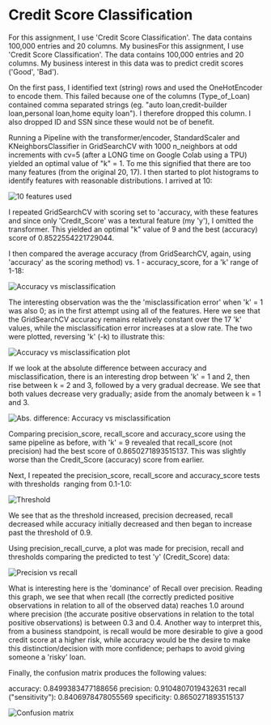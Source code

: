 # Credit Score Classification
For this assignment, I use 'Credit Score Classification'. The data contains 100,000 entries and 20 columns. My businesFor this assignment, I use 'Credit Score Classification'. The data contains 100,000 entries and 20 columns. My business interest in this data was to predict credit scores ('Good', 'Bad').

On the first pass, I identified text (string) rows and used the OneHotEncoder to encode them. This failed because one of the columns (Type_of_Loan) contained comma separated strings (eg. "auto loan,credit-builder loan,personal loan,home equity loan"). I therefore dropped this column. I also dropped ID and SSN since these would not be of benefit.

Running a Pipeline with the transformer/encoder, StandardScaler and KNeighborsClassifier in GridSearchCV with 1000 n_neighbors at odd increments with cv=5 (after a LONG time on Google Colab using a TPU) yielded an optimal value of "k" = 1. To me this signified that there are too many features (from the original 20, 17). I then started to plot histograms to identify features with reasonable distributions. I arrived at 10:

![10 features used](images/1_histogram.png)

I repeated GridSearchCV with scoring set to 'accuracy, with these features and since only 'Credit_Score' was a textural feature (my 'y'), I omitted the transformer. This yielded an optimal "k" value of 9 and the best (accuracy) score of 0.8522554221729044.

I then compared the average accuracy (from GridSearchCV, again, using 'accuracy' as the scoring method) vs. 1 - accuracy_score, for a 'k' range of 1-18:

![Accuracy vs misclassification](images/2_accuracy_misclassification_error.png)

The interesting observation was the the 'misclassification error' when 'k' = 1 was also 0; as in the first attempt using all of the features. Here we see that the GridSearchCV accuracy remains relatively constant over the 17 'k' values, while the misclassification error increases at a slow rate. The two were plotted, reversing 'k' (-k) to illustrate this:

![Accuracy vs misclassification plot](images/3_misclassification_vs_accuracy.png)

If we look at the absolute difference between accuracy and misclassification, there is an interesting drop between 'k' = 1 and 2, then rise between k = 2 and 3, followed by a very gradual decrease. We see that both values decrease very gradually; aside from the anomaly between k = 1 and 3.

![Abs. difference: Accuracy vs misclassification](images/3_1_accuracy_misclassification_abs.png)

Comparing precision_score, recall_score and accuracy_score using the same pipeline as before, with 'k' = 9 revealed that recall_score (not precision) had the best score of 0.8650271893515137. This was slightly worse than the Credit_Score (accuracy) score from earlier.

Next, I repeated the precision_score, recall_score and accuracy_score tests with thresholds  ranging from 0.1-1.0:

![Threshold](images/4_threshold.png)

We see that as the threshold increased, precision decreased, recall decreased while accuracy initially decreased and then began to increase past the threshold of 0.9.

Using precision_recall_curve, a plot was made for precision, recall and thresholds comparing the predicted to test 'y' (Credit_Score) data:

![Precision vs recall](images/5_precision_vs_recall.png)

What is interesting here is the 'dominance' of Recall over precision. Reading this graph, we see that when recall (the correctly predicted positive observations in relation to all of the observed data) reaches 1.0 around where precision (the accurate positive observations in relation to the total positive observations) is between 0.3 and 0.4. Another way to interpret this, from a business standpoint, is recall would be more desirable to give a good credit score at a higher risk, while accuracy would be the desire to make this distinction/decision with more confidence; perhaps to avoid giving someone a 'risky' loan.

Finally, the confusion matrix produces the following values:

accuracy: 0.8499383477188656
precision: 0.9104807019432631
recall ("sensitivity"): 0.8406978478055569
specificity: 0.8650271893515137

![Confusion matrix](images/6_confusion_matrix.png)


